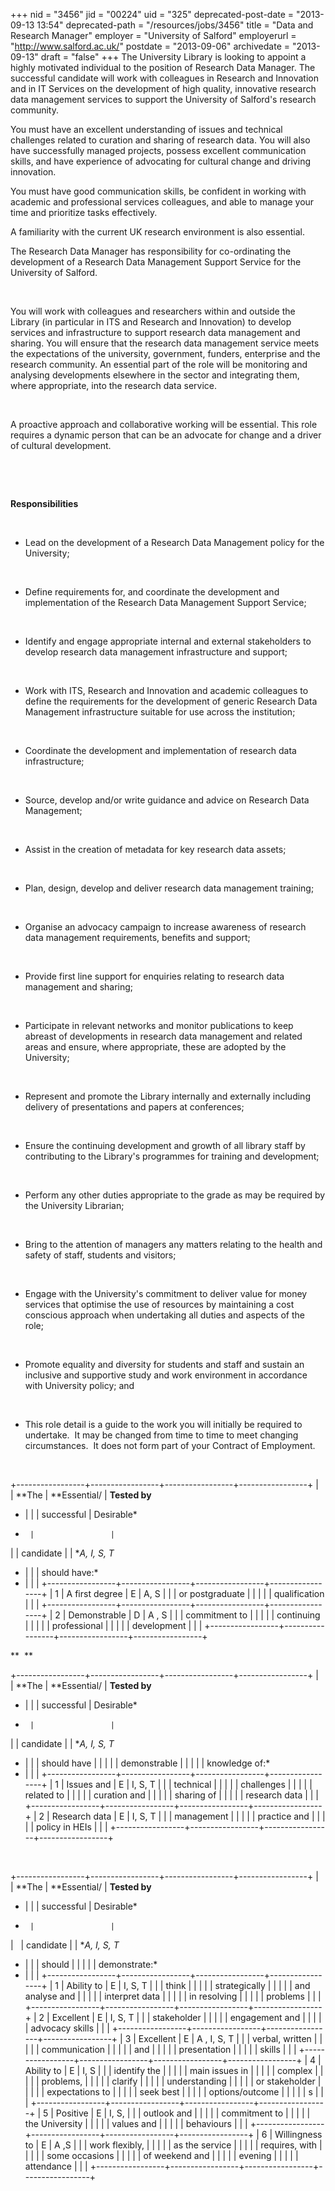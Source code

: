 +++
nid = "3456"
jid = "00224"
uid = "325"
deprecated-post-date = "2013-09-13 13:54"
deprecated-path = "/resources/jobs/3456"
title = "Data and Research Manager"
employer = "University of Salford"
employerurl = "http://www.salford.ac.uk/"
postdate = "2013-09-06"
archivedate = "2013-09-13"
draft = "false"
+++
The University Library is looking to appoint a highly motivated
individual to the position of Research Data Manager. The successful
candidate will work with colleagues in Research and Innovation and in IT
Services on the development of high quality, innovative research data
management services to support the University of Salford's research
community.

You must have an excellent understanding of issues and technical
challenges related to curation and sharing of research data. You will
also have successfully managed projects, possess excellent communication
skills, and have experience of advocating for cultural change and
driving innovation.

You must have good communication skills, be confident in working with
academic and professional services colleagues, and able to manage your
time and prioritize tasks effectively.

A familiarity with the current UK research environment is also
essential.

The Research Data Manager has responsibility for co-ordinating the
development of a Research Data Management Support Service for the
University of Salford.

 

You will work with colleagues and researchers within and outside the
Library (in particular in ITS and Research and Innovation) to develop
services and infrastructure to support research data management and
sharing. You will ensure that the research data management service meets
the expectations of the university, government, funders, enterprise and
the research community. An essential part of the role will be monitoring
and analysing developments elsewhere in the sector and integrating them,
where appropriate, into the research data service.

 

A proactive approach and collaborative working will be essential. This
role requires a dynamic person that can be an advocate for change and a
driver of cultural development.

 

 

**Responsibilities**

 

-   Lead on the development of a Research Data Management policy for the
    University;

 

-   Define requirements for, and coordinate the development and
    implementation of the Research Data Management Support Service;

 

-   Identify and engage appropriate internal and external stakeholders
    to develop research data management infrastructure and support;

 

-   Work with ITS, Research and Innovation and academic colleagues to
    define the requirements for the development of generic Research Data
    Management infrastructure suitable for use across the institution;

 

-   Coordinate the development and implementation of research data
    infrastructure;

 

-   Source, develop and/or write guidance and advice on Research Data
    Management;

 

-   Assist in the creation of metadata for key research data assets;

 

-   Plan, design, develop and deliver research data management training;

 

-   Organise an advocacy campaign to increase awareness of research data
    management requirements, benefits and support;

 

-   Provide first line support for enquiries relating to research data
    management and sharing;

 

-   Participate in relevant networks and monitor publications to keep
    abreast of developments in research data management and related
    areas and ensure, where appropriate, these are adopted by the
    University;

 

-   Represent and promote the Library internally and externally
    including delivery of presentations and papers at conferences;

 

-   Ensure the continuing development and growth of all library staff by
    contributing to the Library's programmes for training and
    development;

 

-   Perform any other duties appropriate to the grade as may be required
    by the University Librarian;

 

-   Bring to the attention of managers any matters relating to the
    health and safety of staff, students and visitors;

 

-   Engage with the University's commitment to deliver value for money
    services that optimise the use of resources by maintaining a cost
    conscious approach when undertaking all duties and aspects of the
    role;

 

-   Promote equality and diversity for students and staff and sustain an
    inclusive and supportive study and work environment in accordance
    with University policy; and

 

-   This role detail is a guide to the work you will initially be
    required to undertake.  It may be changed from time to time to meet
    changing circumstances.  It does not form part of your Contract of
    Employment.

 
  
+-----------------+-----------------+-----------------+-----------------+
|                 | **The           | **Essential/    | **Tested by**
-  |
|                 | successful      | Desirable*
-      |                 |
|                 | candidate       |                 | **A, I, S, T*
-   |
|                 | should have:*
-   |                 |                 |
+-----------------+-----------------+-----------------+-----------------+
| 1               | A first degree  | E               | A, S            |
|                 | or postgraduate |                 |                 |
|                 | qualification   |                 |                 |
+-----------------+-----------------+-----------------+-----------------+
| 2               | Demonstrable    | D               | A , S           |
|                 | commitment to   |                 |                 |
|                 | continuing      |                 |                 |
|                 | professional    |                 |                 |
|                 | development     |                 |                 |
+-----------------+-----------------+-----------------+-----------------+

**  **

+-----------------+-----------------+-----------------+-----------------+
|                 | **The           | **Essential/    | **Tested by**
-  |
|                 | successful      | Desirable*
-      |                 |
|                 | candidate       |                 | **A, I, S, T*
-   |
|                 | should have     |                 |                 |
|                 | demonstrable    |                 |                 |
|                 | knowledge of:*
-  |                 |                 |
+-----------------+-----------------+-----------------+-----------------+
| 1               | Issues and      | E               | I, S, T         |
|                 | technical       |                 |                 |
|                 | challenges      |                 |                 |
|                 | related to      |                 |                 |
|                 | curation and    |                 |                 |
|                 | sharing of      |                 |                 |
|                 | research data   |                 |                 |
+-----------------+-----------------+-----------------+-----------------+
| 2               | Research data   | E               | I, S, T         |
|                 | management      |                 |                 |
|                 | practice and    |                 |                 |
|                 | policy in HEIs  |                 |                 |
+-----------------+-----------------+-----------------+-----------------+

 

+-----------------+-----------------+-----------------+-----------------+
|                 | **The           | **Essential/    | **Tested by**
-  |
|                 | successful      | Desirable*
-      |                 |
|                 | candidate       |                 | **A, I, S, T*
-   |
|                 | should          |                 |                 |
|                 | demonstrate:*
-   |                 |                 |
+-----------------+-----------------+-----------------+-----------------+
| 1               | Ability to      | E               | I, S, T         |
|                 | think           |                 |                 |
|                 | strategically   |                 |                 |
|                 | and analyse and |                 |                 |
|                 | interpret data  |                 |                 |
|                 | in resolving    |                 |                 |
|                 | problems        |                 |                 |
+-----------------+-----------------+-----------------+-----------------+
| 2               | Excellent       | E               | I, S, T         |
|                 | stakeholder     |                 |                 |
|                 | engagement and  |                 |                 |
|                 | advocacy skills |                 |                 |
+-----------------+-----------------+-----------------+-----------------+
| 3               | Excellent       | E               | A , I, S, T     |
|                 | verbal, written |                 |                 |
|                 | communication   |                 |                 |
|                 | and             |                 |                 |
|                 | presentation    |                 |                 |
|                 | skills          |                 |                 |
+-----------------+-----------------+-----------------+-----------------+
| 4               | Ability to      | E               | I, S            |
|                 | identify the    |                 |                 |
|                 | main issues in  |                 |                 |
|                 | complex         |                 |                 |
|                 | problems,       |                 |                 |
|                 | clarify         |                 |                 |
|                 | understanding   |                 |                 |
|                 | or stakeholder  |                 |                 |
|                 | expectations to |                 |                 |
|                 | seek best       |                 |                 |
|                 | options/outcome |                 |                 |
|                 | s               |                 |                 |
+-----------------+-----------------+-----------------+-----------------+
| 5               | Positive        | E               | I, S,           |
|                 | outlook and     |                 |                 |
|                 | commitment to   |                 |                 |
|                 | the University  |                 |                 |
|                 | values and      |                 |                 |
|                 | behaviours      |                 |                 |
+-----------------+-----------------+-----------------+-----------------+
| 6               | Willingness to  | E               | A ,S            |
|                 | work flexibly,  |                 |                 |
|                 | as the service  |                 |                 |
|                 | requires, with  |                 |                 |
|                 | some occasions  |                 |                 |
|                 | of weekend and  |                 |                 |
|                 | evening         |                 |                 |
|                 | attendance      |                 |                 |
+-----------------+-----------------+-----------------+-----------------+
